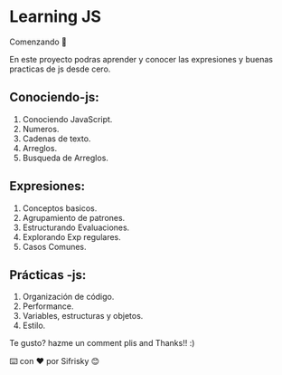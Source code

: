 # Learning JS

Comenzando 🚀

En este proyecto podras aprender y conocer las expresiones y buenas practicas de js desde cero. 

## Conociendo-js:

01. Conociendo JavaScript.
02. Numeros.
03. Cadenas de texto.
04. Arreglos.
05. Busqueda de Arreglos.


## Expresiones:

01. Conceptos basicos.
02. Agrupamiento de patrones.
03. Estructurando Evaluaciones.
04. Explorando Exp regulares.
05. Casos Comunes.


## Prácticas -js:

01. Organización de código.
02. Performance.
03. Variables, estructuras y objetos.
04. Estilo.


Te gusto? hazme un comment plis and Thanks!! :)


⌨️ con ❤️ por Sifrisky 😊
